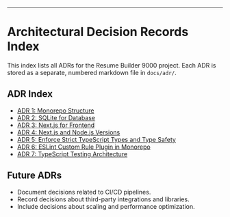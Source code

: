 ---

# Architectural Decision Records Index

This index lists all ADRs for the Resume Builder 9000 project. Each ADR is stored as a separate, numbered markdown file in `docs/adr/`.

## ADR Index

- [ADR 1: Monorepo Structure](../adr/0001-monorepo-structure.md)
- [ADR 2: SQLite for Database](../adr/0002-sqlite.md)
- [ADR 3: Next.js for Frontend](../adr/0003-nextjs-frontend.md)
- [ADR 4: Next.js and Node.js Versions](../adr/0004-nextjs-node-versions.md)
- [ADR 5: Enforce Strict TypeScript Types and Type Safety](../adr/0005-strict-typescript.md)
- [ADR 6: ESLint Custom Rule Plugin in Monorepo](../adr/0006-eslint-monorepo-plugin.md)
- [ADR 7: TypeScript Testing Architecture](../adr/0007-typescript-testing.md)

## Future ADRs

- Document decisions related to CI/CD pipelines.
- Record decisions about third-party integrations and libraries.
- Include decisions about scaling and performance optimization.

